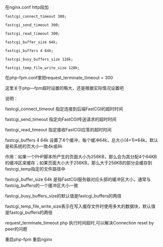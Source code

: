 在nginx.conf http段加

```nginx
fastcgi_connect_timeout 300;

fastcgi_send_timeout 300;

fastcgi_read_timeout 300;

fastcgi_buffer_size 64k;

fastcgi_buffers 4 64k;

fastcgi_busy_buffers_size 128k;

fastcgi_temp_file_write_size 128k;
```



在php-fpm.conf里把request_terminate_timeout = 300

这里关于php—fpm超时设置的略大，还是根据实际情况设置吧 

说明：

   fastcgi_connect_timeout 指定连接到后端FastCGI的超时时间

   fastcgi_send_timeout 指定向FastCGI传送请求的超时时间

   fastcgi_read_timeout 指定接收FastCGI应答的超时时间

   fastcgi_buffers 4 64k 设置了4个缓冲，每个缓冲64k，总大小(4+1)*64k。默认是和系统的页大小一致4k或8k

   作用：如果一个PHP脚本所产生的页面大小为256KB，那么会为其分配4个64KB的缓冲区来缓存；如果页面大小大于256KB，那么大于256KB的部分会缓存到fastcgi_temp指定的文件路径中

   fastcgi_buffer_size 64k 是指FastCGI服务器对应头部的缓冲区大小，通常与fastcig_buffers的一个缓冲区大小一致

   fastcgi_busy_buffers_size的默认值是fastcgi_buffers的两倍

   fastcgi_temp_file_write_size表示在写入缓存文件时使用多大的数据块，默认值是fastcgi_buffers的两倍

   request_terminate_timeout php 执行时间超时,可以解决Connection reset by peer的问题

 重启php-fpm 重启nginx